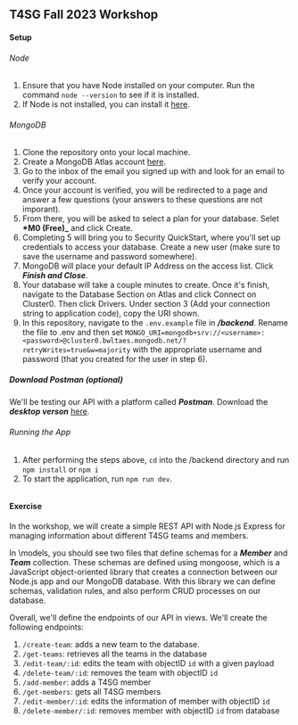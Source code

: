 ## T4SG Fall 2023 Workshop

#### Setup

###### Node

1. Ensure that you have Node installed on your computer. Run the command `node --version` to see if it is installed.
2. If Node is not installed, you can install it [here](https://nodejs.org/en/download).

###### MongoDB

1. Clone the repository onto your local machine.
2. Create a MongoDB Atlas account [here](https://www.mongodb.com/cloud/atlas/register).
3. Go to the inbox of the email you signed up with and look for an email to verify your account.
4. Once your account is verified, you will be redirected to a page and answer a few questions (your answers to these questions are not imporant).
5. From there, you will be asked to select a plan for your database. Selet **\*M0 (Free)\_** and click Create.
6. Completing 5 will bring you to Security QuickStart, where you'll set up credentials to access your database. Create a new user (make sure to save the username and password somewhere).
7. MongoDB will place your default IP Address on the access list. Click **_Finish and Close_**.
8. Your database will take a couple minutes to create. Once it's finish, navigate to the Database Section on Atlas and click Connect on Cluster0. Then click Drivers. Under section 3 (Add your connection string to application code), copy the URI shown.
9. In this repository, navigate to the `.env.example` file in **_/backend_**. Rename the file to .env and then set `MONGO_URI=mongodb+srv://<username>:<password>@cluster0.bwltaes.mongodb.net/?retryWrites=true&w=majority` with the appropriate username and password (that you created for the user in step 6).

##### Download Postman (optional)

We'll be testing our API with a platform called **_Postman_**. Download the
**_desktop verson_** [here](https://www.postman.com/downloads/).

###### Running the App

1. After performing the steps above, `cd` into the /backend directory and run `npm install` or `npm i`
2. To start the application, run `npm run dev`.

######

#### Exercise

In the workshop, we will create a simple REST API with Node.js Express for managing information
about different T4SG teams and members.

In \models, you should see two files that define schemas for a **_Member_** and **_Team_**
collection. These schemas are defined using mongoose, which is a JavaScript object-oriented
library that creates a connection between our Node.js app and our MongoDB database. With this
library we can define schemas, validation rules, and also perform CRUD processes on our database.

Overall, we'll define the endpoints of our API in views. We'll create the following endpoints:

1. `/create-team`: adds a new team to the database.
2. `/get-teams`: retrieves all the teams in the database
3. `/edit-team/:id`: edits the team with objectID `id` with a given payload
4. `/delete-team/:id`: removes the team with objectID `id`
5. `/add-member`: adds a T4SG member
6. `/get-members`: gets all T4SG members
7. `/edit-member/:id`: edits the information of member with objectID `id`
8. `/delete-member/:id`: removes member with objectID `id` from database
